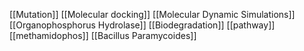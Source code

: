 [[Mutation]]
[[Molecular docking]]
[[Molecular Dynamic Simulations]]
[[Organophosphorus Hydrolase]]
[[Biodegradation]]
[[pathway]]
[[methamidophos]]
[[Bacillus Paramycoides]]

